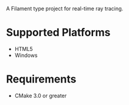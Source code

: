 A Filament type project for real-time ray tracing.

# Supported Platforms

* HTML5
* Windows

# Requirements

* CMake 3.0 or greater
